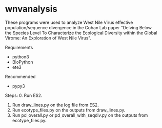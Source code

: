 # wnvanalysis
These programs were used to analyze West Nile Virus effective population/sequence divergence in the Cohan Lab paper "Delving Below the Species Level To Characterize the Ecological Diversity within the Global Virome: An Exploration of West Nile Virus".

Requirements
- python3
- BioPython
- ete3

Recommended
- pypy3

Steps:
0. Run ES2.
1. Run draw_lines.py on the log file from ES2.
2. Run ecotype_files.py on the outputs from draw_lines.py.
3. Run pd_overall.py or pd_overall_with_seqdiv.py on the outputs from ecotype_files.py.
